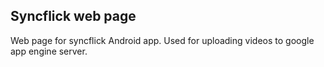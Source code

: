 ## Syncflick web page

Web page for syncflick Android app. Used for uploading videos to google app engine server. 
